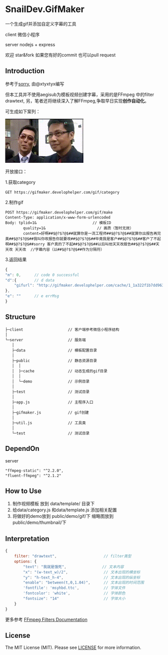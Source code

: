 # SnailDev.GifMaker
一个生成gif并添加自定义字幕的工具

client  微信小程序

server  nodejs + express

欢迎 star&fork  如果您有好的commit 也可以pull request

## Introduction
参考于[sorry](https://github.com/xtyxtyx/sorry), 由@xtyxtyx编写

但本工具并不使用aegisub为模板视频创建字幕，采用的是FFmpeg 中的filter drawtext, 另，笔者还将继续深入了解FFmpeg,争取早日实现**创作自动化**。

可生成如下案列：

![](src/server/public/demo/gif/1.gif)

开放接口：

1.获取category

```
GET https://gifmaker.develophelper.com/gif/category
```

2.制作gif

```
POST https://gifmaker.develophelper.com/gif/make
Content-Type: application/x-www-form-urlencoded
Body: tplid=1&                         // 模板ID
        quality=1&                       // 画质（暂时无效）                
        content=好啊##$@?$?@$##就算你是一流工程师##$@?$?@$##就算你出报告再完美##$@?$?@$##我叫你改报告你就要改##$@?$?@$##毕竟我是客户##$@?$?@$##客户了不起啊##$@?$?@$##sorry 客户真的了不起##$@?$?@$##以后叫他天天改报告##$@?$?@$##天天改 天天改  //字幕内容（以##$@?$?@$##作为分隔符）
```

3.返回结果
```javascript
{
"m": 0,      // code 0 successful
"d":{        // d data
    "gifurl": "http://gifmaker.develophelper.com/cache/1_1a322f1b7dd9633e5433d0e0152e18a6a924cb23.gif"
},
"e": ""      // e errMsg
}
```

## Structure
```
├─client                    // 客户端参考微信小程序结构
│
└─server                    // 服务端
   │
   ├─data                   // 模板配置目录
   │
   ├─public                 // 静态资源目录
   │  │
   │  ├─cache               // 动态生成的gif目录
   │  │
   │  └─demo                // 示例目录
   │
   ├─test                   // 测试目录
   │
   ├─app.js                 // 主程序入口
   │
   ├─gifmaker.js            // gif创建
   │
   ├─util.js                // 工具类
   │
   └─test                   // 测试目录
```

## DependOn
server

```
"ffmpeg-static": "^2.2.0",
"fluent-ffmpeg": "^2.1.2"
```

## How to Use
1. 制作视频模板 放到 data/template/ 目录下
2. 给data/category.js 和data/template.js 添加相关配置
3. 将做好的demo放到 public/demo/gif/下 缩略图放到 public/demo/thumbnail/下

## Interpretation
```javascript
{
    filter: "drawtext",                     // filter类型 
    options: {
        "text": "我就是饿死",                // 文本内容
        "x": "(w-text_w)/2",                // 文本出现的横坐标
        "y": "h-text_h-4",                  // 文本出现的纵坐标
        "enable": "between(t,0,1.04)",      // 文本出现的时间范围
        'fontfile': 'msyhbd.ttc',           // 字体文件
        'fontcolor': 'white',               // 字体颜色
        "fontsize": "14"                    // 字体大小
    }
}
```
更多参考 [FFmpeg Filters Documentation](http://www.ffmpeg.org/ffmpeg-filters.html#drawtext-1)

## License

The MIT License (MIT). Please see [LICENSE](LICENSE) for more information.
